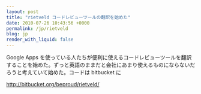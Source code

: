 ```yaml
---
layout: post
title: "rietveld コードレビューツールの翻訳を始めた"
date: 2010-07-26 10:43:56 +0000
permalink: /jp/rietveld
blog: jp
render_with_liquid: false
---
```


Google Apps
を使っている人たちが便利に使えるコードレビューツールを翻訳することを始めた。ずっと英語のままだと会社にあまり使えるものにならないだろうと考えていて始めた。コードは
bitbucket に

<http://bitbucket.org/beproud/rietveld/>
